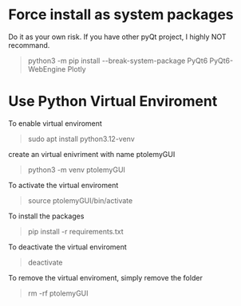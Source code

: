 
# Force install as system packages

Do it as your own risk. If you have other pyQt project, I highly NOT recommand.

 >python3 -m pip install --break-system-package PyQt6 PyQt6-WebEngine Plotly

# Use Python Virtual Enviroment

To enable virtual enviroment
 >sudo apt install python3.12-venv

create an virtual enivriment with name ptolemyGUI
 >python3 -m venv ptolemyGUI

To activate the virtual enviroment
 >source ptolemyGUI/bin/activate

To install the packages
 >pip install -r requirements.txt

To deactivate the virtual enviroment
 >deactivate

To remove the virtual enviroment, simply remove the folder
 >rm -rf ptolemyGUI